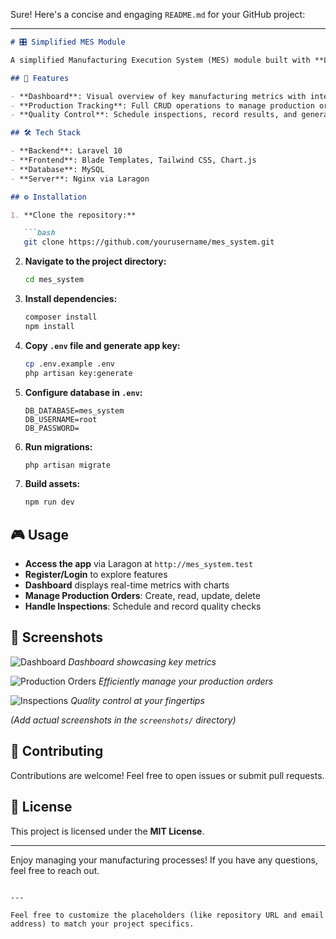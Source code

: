 Sure! Here's a concise and engaging `README.md` for your GitHub project:

---

```markdown
# 🎛️ Simplified MES Module

A simplified Manufacturing Execution System (MES) module built with **Laravel 10**, providing essential functionalities for manufacturing processes.

## 🚀 Features

- **Dashboard**: Visual overview of key manufacturing metrics with interactive charts.
- **Production Tracking**: Full CRUD operations to manage production orders.
- **Quality Control**: Schedule inspections, record results, and generate reports.

## 🛠️ Tech Stack

- **Backend**: Laravel 10
- **Frontend**: Blade Templates, Tailwind CSS, Chart.js
- **Database**: MySQL
- **Server**: Nginx via Laragon

## ⚙️ Installation

1. **Clone the repository:**

   ```bash
   git clone https://github.com/yourusername/mes_system.git
   ```

2. **Navigate to the project directory:**

   ```bash
   cd mes_system
   ```

3. **Install dependencies:**

   ```bash
   composer install
   npm install
   ```

4. **Copy `.env` file and generate app key:**

   ```bash
   cp .env.example .env
   php artisan key:generate
   ```

5. **Configure database in `.env`:**

   ```env
   DB_DATABASE=mes_system
   DB_USERNAME=root
   DB_PASSWORD=
   ```

6. **Run migrations:**

   ```bash
   php artisan migrate
   ```

7. **Build assets:**

   ```bash
   npm run dev
   ```

## 🎮 Usage

- **Access the app** via Laragon at `http://mes_system.test`
- **Register/Login** to explore features
- **Dashboard** displays real-time metrics with charts
- **Manage Production Orders**: Create, read, update, delete
- **Handle Inspections**: Schedule and record quality checks

## 📸 Screenshots

![Dashboard](screenshots/dashboard.png)
*Dashboard showcasing key metrics*

![Production Orders](screenshots/production_orders.png)
*Efficiently manage your production orders*

![Inspections](screenshots/inspections.png)
*Quality control at your fingertips*

*(Add actual screenshots in the `screenshots/` directory)*

## 🤝 Contributing

Contributions are welcome! Feel free to open issues or submit pull requests.

## 📄 License

This project is licensed under the **MIT License**.

---

Enjoy managing your manufacturing processes! If you have any questions, feel free to reach out.

```

---

Feel free to customize the placeholders (like repository URL and email address) to match your project specifics.
